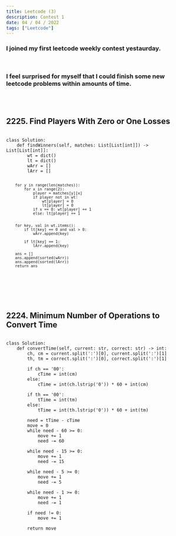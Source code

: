```yaml
---
title: Leetcode (3)
description: Contest 1
date: 04 / 04 / 2022
tags: ["Leetcode"]
---
```


<h3>I joined my first leetcode weekly contest yestaurday.</h3>
<br/>
<h3>I feel surprised for myself that I could finish some new leetcode problems within amounts of time.</h3>
<br/>
<br/>

<h2>2225. Find Players With Zero or One Losses</h2>
<pre><code class="language-python">
class Solution:
    def findWinners(self, matches: List[List[int]]) -> List[List[int]]:
        wt = dict()
        lt = dict()
        wArr = []
        lArr = []
        
        
        for y in range(len(matches)):
            for x in range(2):
                player = matches[y][x]
                if player not in wt: 
                    wt[player] = 0
                    lt[player] = 0
                if x == 0: wt[player] += 1
                else: lt[player] += 1
                    
        
        for key, val in wt.items():
            if lt[key] == 0 and val > 0:
                wArr.append(key)
            
            if lt[key] == 1:
                lArr.append(key)
                
        ans = []
        ans.append(sorted(wArr))
        ans.append(sorted(lArr))
        return ans
</code></pre>
<br/>
<br/>

<h2>2224. Minimum Number of Operations to Convert Time</h2>

<pre><code class="language-python">
class Solution:
    def convertTime(self, current: str, correct: str) -> int:
        ch, cm = current.split(':')[0], current.split(':')[1]
        th, tm = correct.split(':')[0], correct.split(':')[1]

        if ch == '00': 
            cTime = int(cm)
        else:
            cTime = int(ch.lstrip('0')) * 60 + int(cm)
            
        if th == '00': 
            tTime = int(tm)
        else:
            tTime = int(th.lstrip('0')) * 60 + int(tm)
            
        need = tTime - cTime
        move = 0
        while need - 60 >= 0:
            move += 1
            need -= 60
            
        while need - 15 >= 0:
            move += 1
            need -= 15
            
        while need - 5 >= 0:
            move += 1
            need -= 5
        
        while need - 1 >= 0:
            move += 1
            need -= 1
        
        if need != 0:
            move += 1
        
        return move
</code></pre>
<br/>
<br/>
